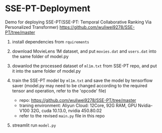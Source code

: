 # SSE-PT-Deployment
Demo for deploying SSE-PT(SSE-PT: Temporal Collaborative Ranking Via Personalized Transformer) https://github.com/wuliwei9278/SSE-PT/tree/master

1. install dependencies from `rquirements`

2. download MovieLens 1M dataset, and put `movies.dat` and `users.dat` into the same folder of model.py

3. dowanlod the processed dataset of `ml1m.txt` from SSE-PT repo, and put it into the same folder of model.py

4. train the SSE-PT model by `ml1m.txt` and save the model by tensorflow saver (model.py may need to be changed according to the required tensor and operation, refer to the 'opcode' file)
    - repo: https://github.com/wuliwei9278/SSE-PT/tree/master
    - traning environment: Aliyun Cloud: 12Core, 92G RAM, GPU Nvidia-V100 32G, cuda 10.13.0, nvidia 450.80.02
    - refer to the revised `main.py` file in this repo

5. streamlit run `model.py`